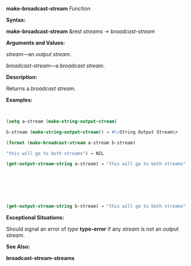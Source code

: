 **make-broadcast-stream** *Function* 



**Syntax:** 



**make-broadcast-stream** &amp;rest *streams → broadcast-stream* 



**Arguments and Values:** 



*stream*—an *output stream*. 



*broadcast-stream*—a *broadcast stream*. 



**Description:** 



Returns a *broadcast stream*. 



**Examples:**
```lisp
 

(setq a-stream (make-string-output-stream) 

b-stream (make-string-output-stream)) → #\<String Output Stream\> 

(format (make-broadcast-stream a-stream b-stream) 

"this will go to both streams") → NIL 

(get-output-stream-string a-stream) → "this will go to both streams" 



 

 

(get-output-stream-string b-stream) → "this will go to both streams" 


```
**Exceptional Situations:** 



Should signal an error of *type* **type-error** if any *stream* is not an *output stream*. 



**See Also:** 



**broadcast-stream-streams** 



